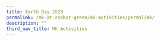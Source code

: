 ```yaml
---
title: Earth Day 2023
permalink: /mk-at-anchor-green/mk-activities/permalink/
description: ""
third_nav_title: MK Activities
---
```

